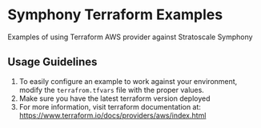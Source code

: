 # Symphony Terraform Examples
Examples of using Terraform AWS provider against Stratoscale Symphony

## Usage Guidelines
1. To easily configure an example to work against your environment, modify the `terrafrom.tfvars` file with the proper values.
2. Make sure you have the latest terraform version deployed
3. For more information, visit terraform documentation at: https://www.terraform.io/docs/providers/aws/index.html